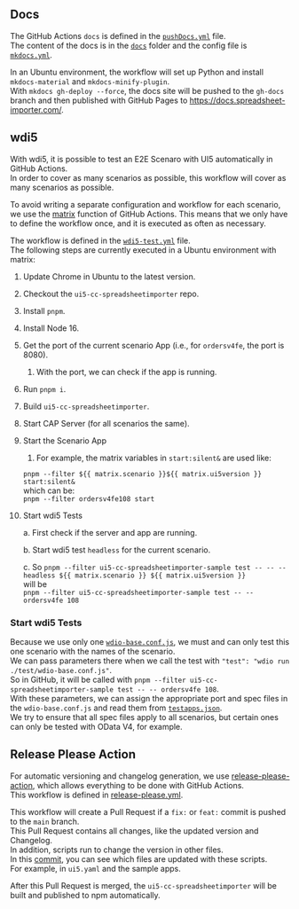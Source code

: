 ## Docs

The GitHub Actions `docs` is defined in the [`pushDocs.yml`](https://github.com/marianfoo/ui5-cc-spreadsheetimporter/blob/main/.github/workflows/pushDocs.yml) file.  
The content of the docs is in the [`docs`](https://github.com/marianfoo/ui5-cc-spreadsheetimporter/tree/main/docs) folder and the config file is [`mkdocs.yml`](https://github.com/marianfoo/ui5-cc-spreadsheetimporter/blob/main/mkdocs.yml).

In an Ubuntu environment, the workflow will set up Python and install `mkdocs-material` and `mkdocs-minify-plugin`.  
With `mkdocs gh-deploy --force`, the docs site will be pushed to the `gh-docs` branch and then published with GitHub Pages to https://docs.spreadsheet-importer.com/.

## wdi5

With wdi5, it is possible to test an E2E Scenaro with UI5 automatically in GitHub Actions.  
In order to cover as many scenarios as possible, this workflow will cover as many scenarios as possible.

To avoid writing a separate configuration and workflow for each scenario, we use the [matrix](https://docs.github.com/en/actions/using-jobs/using-a-matrix-for-your-jobs) function of GitHub Actions. This means that we only have to define the workflow once, and it is executed as often as necessary.

The workflow is defined in the [`wdi5-test.yml`](https://github.com/marianfoo/ui5-cc-spreadsheetimporter/blob/main/.github/workflows/wdi5-test.yml) file.  
The following steps are currently executed in a Ubuntu environment with matrix:

1. Update Chrome in Ubuntu to the latest version.
2. Checkout the `ui5-cc-spreadsheetimporter` repo.
3. Install `pnpm`.
4. Install Node 16.
5. Get the port of the current scenario App (i.e., for `ordersv4fe`, the port is 8080).
    1. With the port, we can check if the app is running.
6. Run `pnpm i`.
7. Build `ui5-cc-spreadsheetimporter`.
8. Start CAP Server (for all scenarios the same).
9. Start the Scenario App
    1. For example, the matrix variables in `start:silent&` are used like:  
    
    `pnpm --filter ${{ matrix.scenario }}${{ matrix.ui5version }} start:silent&`  
    which can be:  
    `pnpm --filter ordersv4fe108 start`  
10. Start wdi5 Tests
    
    a. First check if the server and app are running.

    b. Start wdi5 test `headless` for the current scenario.
    
    c. So `pnpm --filter ui5-cc-spreadsheetimporter-sample test -- -- --headless ${{ matrix.scenario }} ${{ matrix.ui5version }}`  
    will be  
    `pnpm --filter ui5-cc-spreadsheetimporter-sample test -- -- ordersv4fe 108`

### Start wdi5 Tests

Because we use only one [`wdio-base.conf.js`](https://github.com/marianfoo/ui5-cc-spreadsheetimporter/blob/main/examples/test/wdio-base.conf.js), we must and can only test this one scenario with the names of the scenario.  
We can pass parameters there when we call the test with `"test": "wdio run ./test/wdio-base.conf.js"`.  
So in GitHub, it will be called with `pnpm --filter ui5-cc-spreadsheetimporter-sample test -- -- ordersv4fe 108`.  
With these parameters, we can assign the appropriate port and spec files in the `wdio-base.conf.js` and read them from [`testapps.json`](https://github.com/marianfoo/ui5-cc-spreadsheetimporter/blob/main/dev/testapps.json).  
We try to ensure that all spec files apply to all scenarios, but certain ones can only be tested with OData V4, for example.

## Release Please Action

For automatic versioning and changelog generation, we use [release-please-action](https://github.com/google-github-actions/release-please-action), which allows everything to be done with GitHub Actions.  
This workflow is defined in [release-please.yml](https://github.com/marianfoo/ui5-cc-spreadsheetimporter/blob/main/.github/workflows/release-please.yml).  

This workflow will create a Pull Request if a `fix:` or `feat:` commit is pushed to the `main` branch.  
This Pull Request contains all changes, like the updated version and Changelog.  
In addition, scripts run to change the version in other files.  
In this [commit](https://github.com/marianfoo/ui5-cc-spreadsheetimporter/commit/4bf424914ca6c66c52cb17852f36ddbd520af07e), you can see which files are updated with these scripts.  
For example, in `ui5.yaml` and the sample apps.  

After this Pull Request is merged, the `ui5-cc-spreadsheetimporter` will be built and published to npm automatically.